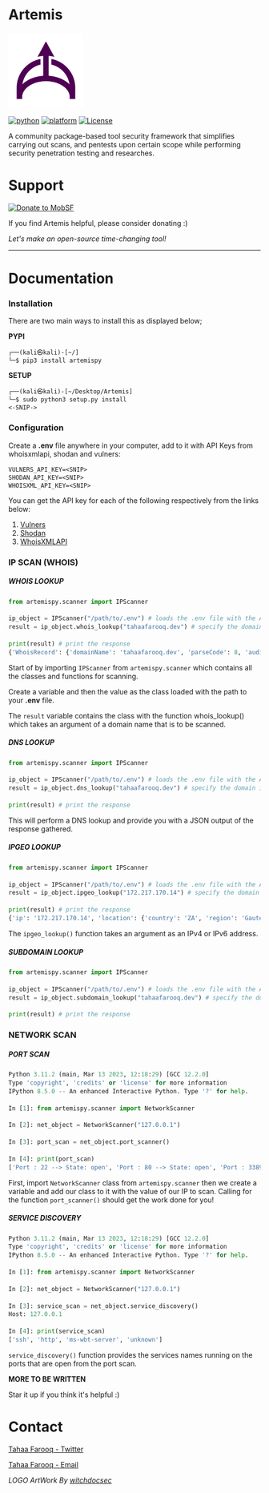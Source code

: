 # Artemis
[<img src="artemis.png" width="150"/>](artemis.png)

[![python](https://img.shields.io/badge/python-3.10+-blue.svg?logo=python&labelColor=yellow)](https://www.python.org/downloads/)
[![platform](https://img.shields.io/badge/platform-osx%2Flinux%2Fwindows-red.svg)](https://github.com/tahaafarooq/Artemis)
[![License](https://img.shields.io/:license-MIT-green.svg)]()

A community package-based tool security framework that simplifies carrying out scans, and pentests upon certain scope while performing security penetration testing and researches.

# Support
[![Donate to MobSF](https://user-images.githubusercontent.com/4301109/117404264-7aab5480-aebe-11eb-9cbd-da82d7346bb3.png)](https://www.patreon.com/OpenSourcifyWithTahaa)

If you find Artemis helpful, please consider donating :)

*Let's make an open-source time-changing tool!*

---

# Documentation
### Installation
There are two main ways to install this as displayed below;

**PYPI**
```
┌──(kali㉿kali)-[~/]
└─$ pip3 install artemispy
```

**SETUP**

```
┌──(kali㉿kali)-[~/Desktop/Artemis]
└─$ sudo python3 setup.py install
<-SNIP->
```

### Configuration

Create a **.env** file anywhere in your computer, add to it with API Keys from whoisxmlapi, shodan and vulners:

```dotenv
VULNERS_API_KEY=<SNIP>
SHODAN_API_KEY=<SNIP>
WHOISXML_API_KEY=<SNIP>
```

You can get the API key for each of the following respectively from the links below:

1. [Vulners](https://vulners.com/)
2. [Shodan](https://shodan.io)
3. [WhoisXMLAPI](https://user.whoisxmlapi.com/)

### IP SCAN (WHOIS)
##### WHOIS LOOKUP

```python
from artemispy.scanner import IPScanner

ip_object = IPScanner("/path/to/.env") # loads the .env file with the API keys
result = ip_object.whois_lookup("tahaafarooq.dev") # specify the domain inside the whois_lookup(arg) function

print(result) # print the response
{'WhoisRecord': {'domainName': 'tahaafarooq.dev', 'parseCode': 8, 'audit': {'createdDate': '2023-06-22 23:41:55 UTC', 'updatedDate': '2023-06-22 23:41:55 UTC'}<-SNIP->
```

Start of by importing `IPScanner` from `artemispy.scanner` which contains all the classes and functions for scanning.

Create a variable and then the value as the class loaded with the path to your **.env** file.

The `result` variable contains the class with the function whois_lookup() which takes an argument of a domain name that is to be scanned.

##### DNS LOOKUP

```python
from artemispy.scanner import IPScanner

ip_object = IPScanner("/path/to/.env") # loads the .env file with the API keys
result = ip_object.dns_lookup("tahaafarooq.dev") # specify the domain inside the dns_lookup(arg) function

print(result) # print the response
```

This will perform a DNS lookup and provide you with a JSON output of the response gathered.

##### IPGEO LOOKUP
```python
from artemispy.scanner import IPScanner

ip_object = IPScanner("/path/to/.env") # loads the .env file with the API keys
result = ip_object.ipgeo_lookup("172.217.170.14") # specify the domain inside the ipgeo_lookup(IPV4/IPV6) function

print(result) # print the response
{'ip': '172.217.170.14', 'location': {'country': 'ZA', 'region': 'Gauteng', 'city': 'Johannesburg', 'lat': -26.20227, 'lng': 28.04363, 'postalCode': '', 'timezone': '+02:00', 'geonameId': 993800}, 'domains': ['jnb02s02-in-f14.1e100.net', 'sb.l.google.com', 'scnservers.net'], 'as': {'asn': 15169, 'name': 'GOOGLE', 'route': '172.217.0.0/16', 'domain': 'https://about.google/intl/en/', 'type': 'Content'}, 'isp': 'Google LLC', 'connectionType': ''}
```

The `ipgeo_lookup()` function takes an argument as an IPv4 or IPv6 address.

##### SUBDOMAIN LOOKUP

```python
from artemispy.scanner import IPScanner

ip_object = IPScanner("/path/to/.env") # loads the .env file with the API keys
result = ip_object.subdomain_lookup("tahaafarooq.dev") # specify the domain inside the subdomain_lookup(domain) function

print(result) # print the response
```

### NETWORK SCAN
##### PORT SCAN

```python
Python 3.11.2 (main, Mar 13 2023, 12:18:29) [GCC 12.2.0]
Type 'copyright', 'credits' or 'license' for more information
IPython 8.5.0 -- An enhanced Interactive Python. Type '?' for help.

In [1]: from artemispy.scanner import NetworkScanner

In [2]: net_object = NetworkScanner("127.0.0.1")

In [3]: port_scan = net_object.port_scanner()

In [4]: print(port_scan)
['Port : 22 --> State: open', 'Port : 80 --> State: open', 'Port : 3389 --> State: open', 'Port : 46247 --> State: open']
```

First, import `NetworkScanner` class from `artemispy.scanner` then we create a variable and add our class to it with the value of our IP to scan. Calling for the function `port_scanner()` should get the work done for you!

##### SERVICE DISCOVERY

```python
Python 3.11.2 (main, Mar 13 2023, 12:18:29) [GCC 12.2.0]
Type 'copyright', 'credits' or 'license' for more information
IPython 8.5.0 -- An enhanced Interactive Python. Type '?' for help.

In [1]: from artemispy.scanner import NetworkScanner

In [2]: net_object = NetworkScanner("127.0.0.1")

In [3]: service_scan = net_object.service_discovery()
Host: 127.0.0.1

In [4]: print(service_scan)
['ssh', 'http', 'ms-wbt-server', 'unknown']
```

`service_discovery()` function provides the services names running on the ports that are open from the port scan.

**MORE TO BE WRITTEN**

Star it up if you think it's helpful :)

# Contact
[Tahaa Farooq - Twitter](https://twitter.com/tahaafarooq)

[Tahaa Farooq - Email](mailto:tahacodez@gmail.com)

*LOGO ArtWork By [witchdocsec](https://github.com/witchdocsec/)*
